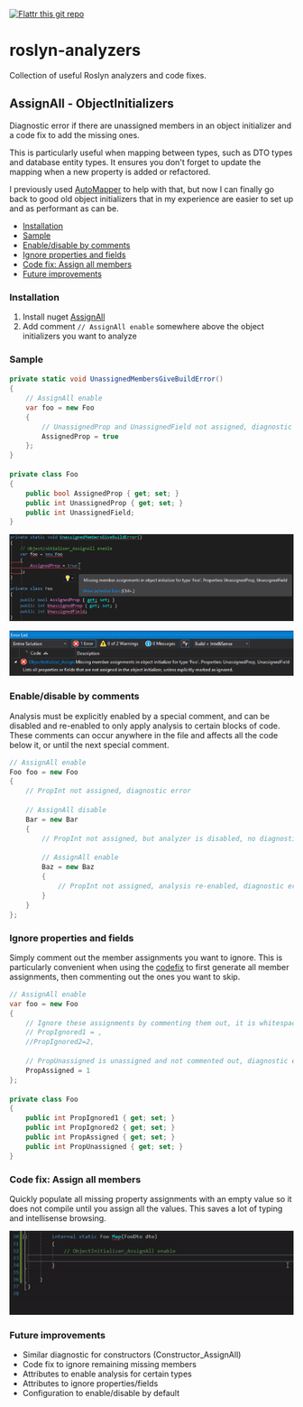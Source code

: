 [![Flattr this git repo](https://button.flattr.com/flattr-badge-large.png)](https://flattr.com/submit/auto?fid=g37dpx&url=https://github.com/anjdreas/roslyn-analyzers/&title=Roslyn%20analyzers&language=en-US&tags=github&category=software)

# roslyn-analyzers
Collection of useful Roslyn analyzers and code fixes.

## AssignAll - ObjectInitializers
Diagnostic error if there are unassigned members in an object initializer and a code fix to add the missing ones.

This is particularly useful when mapping between types, such as DTO types and database entity types. It ensures you don't forget to update the mapping when a new property is added or refactored.

I previously used [AutoMapper](http://automapper.org/) to help with that, but now I can finally go back to good old object initializers that in my experience are easier to set up and as performant as can be.

* [Installation](#installation)
* [Sample](#sample)
* [Enable/disable by comments](#enabledisable-by-comments)
* [Ignore properties and fields](#ignore-properties-and-fields)
* [Code fix: Assign all members](#code-fix-assign-all-members)
* [Future improvements](#future-improvements)


### Installation
1. Install nuget [AssignAll](https://www.nuget.org/packages/AssignAll/)
2. Add comment `// AssignAll enable` somewhere above the object initializers you want to analyze

### Sample
```csharp
private static void UnassignedMembersGiveBuildError()
{
    // AssignAll enable
    var foo = new Foo
    {
        // UnassignedProp and UnassignedField not assigned, diagnostic error lists both
        AssignedProp = true
    };
}

private class Foo
{
    public bool AssignedProp { get; set; }
    public int UnassignedProp { get; set; }
    public int UnassignedField;
}
```

![Red squigglies on unassigned members in object initializer](Docs/Images/AssignAll_RedSquigglies.png?raw=true "Red squigglies on unassigned members in object initializer")

![Error list describes what properties or fields are not assigned.](Docs/Images/AssignAll_ErrorList.png?raw=true "Error list describes what properties or fields are not assigned.")

### Enable/disable by comments
Analysis must be explicitly enabled by a special comment, and can be disabled and re-enabled to only apply analysis to certain blocks of code. These comments can occur anywhere in the file and affects all the code below it, or until the next special comment.
```csharp
// AssignAll enable
Foo foo = new Foo
{
    // PropInt not assigned, diagnostic error

    // AssignAll disable
    Bar = new Bar
    {
        // PropInt not assigned, but analyzer is disabled, no diagnostic error

        // AssignAll enable
        Baz = new Baz
        {
            // PropInt not assigned, analysis re-enabled, diagnostic error
        }
    }
};
```

### Ignore properties and fields
Simply comment out the member assignments you want to ignore. This is particularly convenient when using the [codefix](#code-fix-assign-all-members) to first generate all member assignments, then commenting out the ones you want to skip.
```csharp
// AssignAll enable
var foo = new Foo
{
    // Ignore these assignments by commenting them out, it is whitespace tolerant
    // PropIgnored1 = ,
    //PropIgnored2=2,

    // PropUnassigned is unassigned and not commented out, diagnostic error
    PropAssigned = 1
};

private class Foo
{
    public int PropIgnored1 { get; set; }
    public int PropIgnored2 { get; set; }
    public int PropAssigned { get; set; }
    public int PropUnassigned { get; set; }
}
```

### Code fix: Assign all members
Quickly populate all missing property assignments with an empty value so it does not compile until you assign all the values.
This saves a lot of typing and intellisense browsing.

![Apply code fix 'Assign all members'](Docs/Images/AssignAll_AssignAllMembers.gif?raw=true "Apply code fix 'Assign all members'")


### Future improvements
* Similar diagnostic for constructors (Constructor_AssignAll)
* Code fix to ignore remaining missing members
* Attributes to enable analysis for certain types
* Attributes to ignore properties/fields
* Configuration to enable/disable by default
